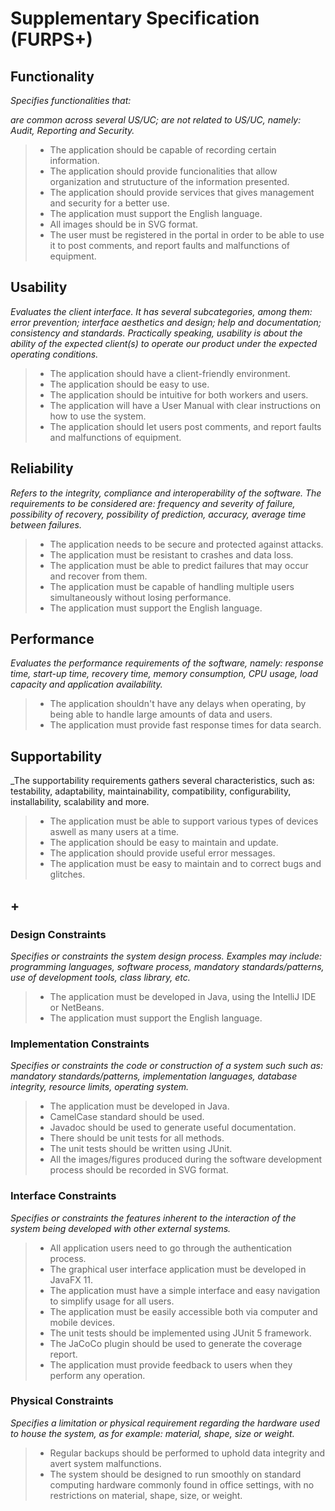 # Supplementary Specification (FURPS+)

## Functionality

_Specifies functionalities that:_

_are common across several US/UC;_
_are not related to US/UC, namely: Audit, Reporting and Security._

> - The application should be capable of recording certain information.
> - The application should provide funcionalities that allow organization and strutucture of the information presented.
> - The application should provide services that gives management and security for a better use.
> - The application must support the English language.
> - All images should be in SVG format.
> - The user must be registered in the portal in order to be able to use it to post comments, and report faults and malfunctions of equipment.

## Usability

_Evaluates the client interface. It has several subcategories,
among them: error prevention; interface aesthetics and design; help and
documentation; consistency and standards. Practically speaking, usability
is about the ability of the expected client(s) to operate our product under
the expected operating conditions._

> - The application should have a client-friendly environment.
> - The application should be easy to use.
> - The application should be intuitive for both workers and users.
> - The application will have a User Manual with clear instructions on how to use the system.
> - The application should let users post comments, and report faults and malfunctions of equipment.

## Reliability

_Refers to the integrity, compliance and interoperability of the software. The requirements to be considered are: frequency and severity of failure, possibility of recovery, possibility of prediction, accuracy, average time between failures._

> - The application needs to be secure and protected against attacks.
> - The application must be resistant to crashes and data loss.
> - The application must be able to predict failures that may occur and recover from them.
> - The application must be capable of handling multiple users simultaneously without losing performance.
> - The application must support the English language.

## Performance

_Evaluates the performance requirements of the software, namely: response time, start-up time, recovery time, memory consumption, CPU usage, load capacity and application availability._

> - The application shouldn't have any delays when operating, by being able to handle large amounts of data and users.
> - The application must provide fast response times for data search.

## Supportability

_The supportability requirements gathers several characteristics, such as:
testability, adaptability, maintainability, compatibility,
configurability, installability, scalability and more.

> - The application must be able to support various types of devices aswell as many users at a time.
> - The application should be easy to maintain and update.
> - The application should provide useful error messages.
> - The application must be easy to maintain and to correct bugs and glitches.

## +

### Design Constraints

_Specifies or constraints the system design process. Examples may include: programming languages, software process, mandatory standards/patterns, use of development tools, class library, etc._

> - The application must be developed in Java, using the IntelliJ IDE or NetBeans.
> - The application must support the English language.

### Implementation Constraints

_Specifies or constraints the code or construction of a system such
such as: mandatory standards/patterns, implementation languages,
database integrity, resource limits, operating system._

> - The application must be developed in Java.
> - CamelCase standard should be used.
> - Javadoc should be used to generate useful documentation.
> - There should be unit tests for all methods.
> - The unit tests should be written using JUnit.
> - All the images/figures produced during the software development process should be recorded in SVG format.

### Interface Constraints

_Specifies or constraints the features inherent to the interaction of the
system being developed with other external systems._

> - All application users need to go through the authentication process.
> - The graphical user interface application must be developed in JavaFX 11.
> - The application must have a simple interface and easy navigation to simplify usage for all users.
> - The application must be easily accessible both via computer and mobile devices.
> - The unit tests should be implemented using JUnit 5 framework.
> - The JaCoCo plugin should be used to generate the coverage report.
> - The application must provide feedback to users when they perform any operation.

### Physical Constraints

_Specifies a limitation or physical requirement regarding the hardware used to house the system, as for example: material, shape, size or weight._

> - Regular backups should be performed to uphold data integrity and avert system malfunctions.
> - The system should be designed to run smoothly on standard computing hardware commonly found in office settings, with no restrictions on material, shape, size, or weight.
